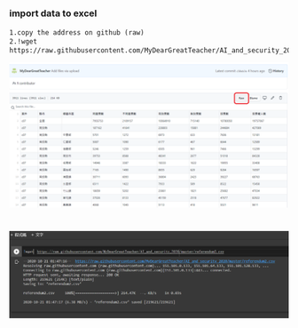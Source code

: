 ### import data to excel
```
1.copy the address on github (raw)
2.!wget https://raw.githubusercontent.com/MyDearGreatTeacher/AI_and_security_2020/master/referendum2.csv
```
![image](https://github.com/kampfcl3/AI_2020/blob/main/pic_panda/data1.png)
# 
![image](https://github.com/kampfcl3/AI_2020/blob/main/pic_panda/data2.png)
